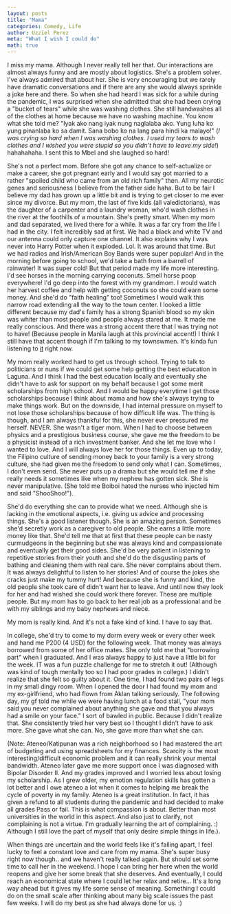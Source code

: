 ```yaml
---
layout: posts
title: "Mama"
categories: Comedy, Life
author: Uzziel Perez
meta: "What I wish I could do"
math: true
---
```


I miss my mama. Although I never really tell her that. Our interactions are almost always funny and are mostly about logistics. She's a problem solver. I've always admired that about her. She is very encouraging but we rarely have dramatic conversations and if there are any she would always sprinkle a joke here and there. So when she had heard I was sick for a while during the pandemic, I was surprised when she admitted that she had been crying a "bucket of tears" while she was washing clothes. She still handwashes all of the clothes at home because we have no washing machine. You know what she told me? "Iyak ako nang iyak nung naglalaba ako. Yung luha ko yung pinanlaba ko sa damit. Sana bobo ko na lang para hindi ka malayo!" (*I was crying so hard when I was washing clothes. I used my tears to wash clothes and I wished you were stupid so you didn't have to leave my side!*) hahahahaha. I sent this to Mbel and she laughed so hard!

She's not a perfect mom. Before she got any chance to self-actualize or make a career, she got pregnant early and I would say got married to a rather "spoiled child who came from an old rich family" then. All my neurotic genes and seriousness I believe from the father side haha. But to be fair I believe my dad has grown up a little bit and is trying to get closer to me ever since my divorce. But my mom, the last of five kids (all valedictorians), was the daughter of a carpenter and a laundry woman, who'd wash clothes in the river at the foothills of a mountain. She's pretty smart. When my mom and dad separated, we lived there for a while. It was a far cry from the life I had in the city. I felt incredibly sad at first. We had a black and white TV and our antenna could only capture one channel. It also explains why I was never into Harry Potter when it exploded. Lol. It was around that time. But we had radios and Irish/American Boy Bands were super popular! And in the morning before going to school, we'd take a bath from a barrell of rainwater! It was super cold! But that period made my life more interesting. I'd see horses in the morning carrying coconuts. Smell horse poop everywhere! I'd go deep into the forest with my grandmom. I would watch her harvest coffee and help with getting coconuts so she could earn some money. And she'd do "faith healing" too! Sometimes I would walk this narrow road extending all the way to the town center. I looked a little different because my dad's family has a strong Spanish blood so my skin was whiter than most people and people always stared at me. It made me really conscious. And there was a strong accent there that I was trying not to have! (Because people in Manila laugh at this provincial accent!) I think I still have that accent though if I'm talking to my townswmen. It's kinda fun listening to [it](https://youtu.be/Y3xZMIVAfGo) right now.

My mom really worked hard to get us through school. Trying to talk to politicians or nuns if we could get some help getting the best education in Laguna. And I think I had the best education locally and eventually she didn't have to ask for support on my behalf because I got some merit scholarships from high school. And I would be happy everytime I get those scholarships because I think about mama and how she's always trying to make things work. But on the downside, I had internal pressure on myself to not lose those scholarships because of how difficult life was. The thing is though, and I am always thankful for this, she never ever pressured me herself. NEVER. She wasn't a tiger mom. When I had to choose between physics and a prestigious business course, she gave me the freedom to be a physicist instead of a rich investment banker. And she let me love who I wanted to love. And I will always love her for those things. Even up to today, the Filipino culture of sending money back to your family is a very strong culture, she had given me the freedom to send only what I can. Sometimes, I don't even send. She never puts up a drama but she would tell me if she really needs it sometimes like when my nephew has gotten sick. She is never manipulative. (She told me Boiboi hated the nurses who injected him and said "ShooShoo!").

She'd do everything she can to provide what we need. Although she is lacking in the emotional aspects, i.e. giving us advice and processing things. She's a good listener though. She is an amazing person. Sometimes she'd secretly work as a caregiver to old people. She earns a little more money like that. She'd tell me that at first that these people can be nasty curmudgeons in the beginning but she was always kind and compassionate and eventually get their good sides. She'd be very patient in listening to repetitive stories from their youth and she'd do the disgusting parts of bathing and cleaning them with real care. She never complains about them. It was always delightful to listen to her stories! And of course the jokes she cracks just make my tummy hurt! And because she is funny and kind, the old people she took care of didn't want her to leave. And until now they look for her and had wished she could work there forever. These are multiple people. But my mom has to go back to her real job as a professional and be with my siblings and my baby nephews and niece.

My mom is really kind. And it's not a fake kind of kind. I have to say that.

In college, she'd try to come to my dorm every week or every other week and hand me P200 (4 USD) for the following week. That money was always borrowed from some of her office mates. She only told me that "borrowing part" when I graduated. And I was always happy to just have a little bit for the week. IT was a fun puzzle challenge for me to stretch it out! (Although was kind of tough mentally too so I had poor grades in college.) I didn't realize that she felt so guilty about it. One time, I had found two pairs of legs in my small dingy room. When I opened the door I had found my mom and my ex-girlfriend, who had flown from Aklan talking seriously. The following day, my gf told me while we were having lunch at a food stall, "your mom said you never complained about anything she gave and that you always had a smile on your face." I sort of bawled in public. Because I didn't realize that. She consistently tried her very best so I thought I didn't have to ask more. She gave what she can. No, she gave more than what she can.

(Note: Ateneo/Katipunan was a rich neighborhood so I had mastered the art of budgeting and using spreadsheets for my finances. Scarcity is the most interesting/difficult economic problem and it can really shrink your mental bandwidth. Ateneo later gave me more support once I was diagnosed with Bipolar Disorder II. And my grades improved and I worried less about losing my scholarship. As I grew older, my emotion regulation skills has gotten a lot better and I owe ateneo a lot when it comes to helping me break the cycle of poverty in my family. Ateneo is a great institution. In fact, it has given a refund to all students during the pandemic and had decided to make all grades Pass or fail. This is what compassion is about. Better than most universities in the world in this aspect. And also just to clarify, not complaining is not a virtue. I'm gradually learning the art of complaining. :) Although I still love the part of myself that only desire simple things in life.).

When things are uncertain and the world feels like it's falling apart, I feel lucky to feel a constant love and care from my mama. She's super busy right now though.. and we haven't really talked again. But should set some time to call her in the weekend. I hope I can bring her here when the world reopens and give her some break that she deserves. And eventually, I could reach an economical state where I could let her relax and retire... It's a long way ahead but it gives my life some sense of meaning. Something I could do on the small scale after thinking about many big scale issues the past few weeks. I will do my best as she had always done for us. :)
